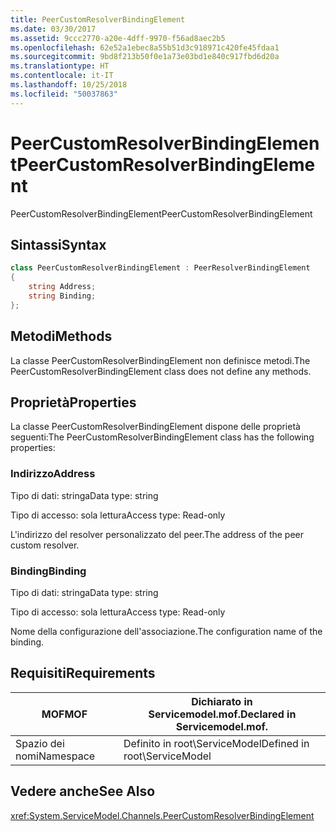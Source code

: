```yaml
---
title: PeerCustomResolverBindingElement
ms.date: 03/30/2017
ms.assetid: 9ccc2770-a20e-4dff-9970-f56ad8aec2b5
ms.openlocfilehash: 62e52a1ebec8a55b51d3c918971c420fe45fdaa1
ms.sourcegitcommit: 9bd8f213b50f0e1a73e03bd1e840c917fbd6d20a
ms.translationtype: HT
ms.contentlocale: it-IT
ms.lasthandoff: 10/25/2018
ms.locfileid: "50037863"
---
```

# <a name="peercustomresolverbindingelement"></a><span data-ttu-id="7e6d4-102">PeerCustomResolverBindingElement</span><span class="sxs-lookup"><span data-stu-id="7e6d4-102">PeerCustomResolverBindingElement</span></span>
<span data-ttu-id="7e6d4-103">PeerCustomResolverBindingElement</span><span class="sxs-lookup"><span data-stu-id="7e6d4-103">PeerCustomResolverBindingElement</span></span>  
  
## <a name="syntax"></a><span data-ttu-id="7e6d4-104">Sintassi</span><span class="sxs-lookup"><span data-stu-id="7e6d4-104">Syntax</span></span>  
```csharp
class PeerCustomResolverBindingElement : PeerResolverBindingElement
{  
    string Address;
    string Binding;
};
```  
  
## <a name="methods"></a><span data-ttu-id="7e6d4-105">Metodi</span><span class="sxs-lookup"><span data-stu-id="7e6d4-105">Methods</span></span>  
 <span data-ttu-id="7e6d4-106">La classe PeerCustomResolverBindingElement non definisce metodi.</span><span class="sxs-lookup"><span data-stu-id="7e6d4-106">The PeerCustomResolverBindingElement class does not define any methods.</span></span>  
  
## <a name="properties"></a><span data-ttu-id="7e6d4-107">Proprietà</span><span class="sxs-lookup"><span data-stu-id="7e6d4-107">Properties</span></span>  
 <span data-ttu-id="7e6d4-108">La classe PeerCustomResolverBindingElement dispone delle proprietà seguenti:</span><span class="sxs-lookup"><span data-stu-id="7e6d4-108">The PeerCustomResolverBindingElement class has the following properties:</span></span>  
  
### <a name="address"></a><span data-ttu-id="7e6d4-109">Indirizzo</span><span class="sxs-lookup"><span data-stu-id="7e6d4-109">Address</span></span>  
 <span data-ttu-id="7e6d4-110">Tipo di dati: stringa</span><span class="sxs-lookup"><span data-stu-id="7e6d4-110">Data type: string</span></span>  
  
 <span data-ttu-id="7e6d4-111">Tipo di accesso: sola lettura</span><span class="sxs-lookup"><span data-stu-id="7e6d4-111">Access type: Read-only</span></span>  
  
 <span data-ttu-id="7e6d4-112">L'indirizzo del resolver personalizzato del peer.</span><span class="sxs-lookup"><span data-stu-id="7e6d4-112">The address of the peer custom resolver.</span></span>  
  
### <a name="binding"></a><span data-ttu-id="7e6d4-113">Binding</span><span class="sxs-lookup"><span data-stu-id="7e6d4-113">Binding</span></span>  
 <span data-ttu-id="7e6d4-114">Tipo di dati: stringa</span><span class="sxs-lookup"><span data-stu-id="7e6d4-114">Data type: string</span></span>  
  
 <span data-ttu-id="7e6d4-115">Tipo di accesso: sola lettura</span><span class="sxs-lookup"><span data-stu-id="7e6d4-115">Access type: Read-only</span></span>  
  
 <span data-ttu-id="7e6d4-116">Nome della configurazione dell'associazione.</span><span class="sxs-lookup"><span data-stu-id="7e6d4-116">The configuration name of the binding.</span></span>  
  
## <a name="requirements"></a><span data-ttu-id="7e6d4-117">Requisiti</span><span class="sxs-lookup"><span data-stu-id="7e6d4-117">Requirements</span></span>  
  
|<span data-ttu-id="7e6d4-118">MOF</span><span class="sxs-lookup"><span data-stu-id="7e6d4-118">MOF</span></span>|<span data-ttu-id="7e6d4-119">Dichiarato in Servicemodel.mof.</span><span class="sxs-lookup"><span data-stu-id="7e6d4-119">Declared in Servicemodel.mof.</span></span>|  
|---------|-----------------------------------|  
|<span data-ttu-id="7e6d4-120">Spazio dei nomi</span><span class="sxs-lookup"><span data-stu-id="7e6d4-120">Namespace</span></span>|<span data-ttu-id="7e6d4-121">Definito in root\ServiceModel</span><span class="sxs-lookup"><span data-stu-id="7e6d4-121">Defined in root\ServiceModel</span></span>|  
  
## <a name="see-also"></a><span data-ttu-id="7e6d4-122">Vedere anche</span><span class="sxs-lookup"><span data-stu-id="7e6d4-122">See Also</span></span>  
 <xref:System.ServiceModel.Channels.PeerCustomResolverBindingElement>
